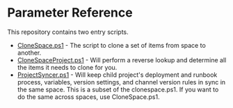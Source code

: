 # Parameter Reference

This repository contains two entry scripts.

- [CloneSpace.ps1](CloneSpaceParameterReference.md) - The script to clone a set of items from space to another.
- [CloneSpaceProject.ps1](CloneSpaceProjectParameterReference.md) - Will perform a reverse lookup and determine all the items it needs to clone for you.
- [ProjectSyncer.ps1](ProjectSyncerParameterReference.md) - Will keep child project's deployment and runbook process, variables, version settings, and channel version rules in sync in the same space.  This is a subset of the clonespace.ps1.  If you want to do the same across spaces, use CloneSpace.ps1.